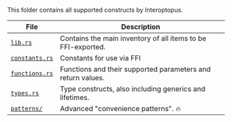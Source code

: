 This folder contains all supported constructs by Interoptopus.

| File                           | Description                                                  |
|--------------------------------|--------------------------------------------------------------|
| [`lib.rs`](lib.rs)             | Contains the main inventory of all items to be FFI-exported. |
| [`constants.rs`](constants.rs) | Constants for use via FFI                                    |
| [`functions.rs`](functions.rs) | Functions and their supported parameters and return values.  |
| [`types.rs`](types.rs)         | Type constructs, also including generics and lifetimes.      |
| [`patterns/`](patterns/)       | Advanced "convenience patterns". 🔥                          |
